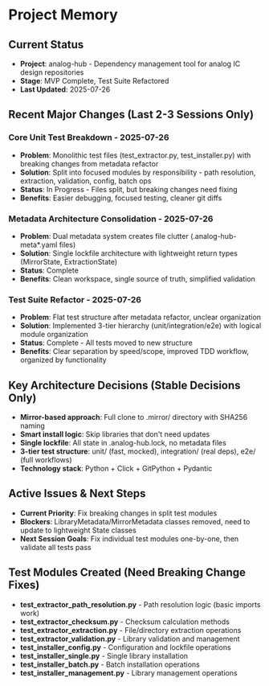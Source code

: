 # Project Memory

## Current Status
- **Project**: analog-hub - Dependency management tool for analog IC design repositories
- **Stage**: MVP Complete, Test Suite Refactored
- **Last Updated**: 2025-07-26

## Recent Major Changes (Last 2-3 Sessions Only)

### Core Unit Test Breakdown - 2025-07-26
- **Problem**: Monolithic test files (test_extractor.py, test_installer.py) with breaking changes from metadata refactor
- **Solution**: Split into focused modules by responsibility - path resolution, extraction, validation, config, batch ops
- **Status**: In Progress - Files split, but breaking changes need fixing
- **Benefits**: Easier debugging, focused testing, cleaner git diffs

### Metadata Architecture Consolidation - 2025-07-26
- **Problem**: Dual metadata system creates file clutter (.analog-hub-meta*.yaml files)
- **Solution**: Single lockfile architecture with lightweight return types (MirrorState, ExtractionState)
- **Status**: Complete
- **Benefits**: Clean workspace, single source of truth, simplified validation

### Test Suite Refactor - 2025-07-26
- **Problem**: Flat test structure after metadata refactor, unclear organization
- **Solution**: Implemented 3-tier hierarchy (unit/integration/e2e) with logical module organization
- **Status**: Complete - All tests moved to new structure
- **Benefits**: Clear separation by speed/scope, improved TDD workflow, organized by functionality

## Key Architecture Decisions (Stable Decisions Only)
- **Mirror-based approach**: Full clone to .mirror/ directory with SHA256 naming
- **Smart install logic**: Skip libraries that don't need updates
- **Single lockfile**: All state in .analog-hub.lock, no metadata files
- **3-tier test structure**: unit/ (fast, mocked), integration/ (real deps), e2e/ (full workflows)
- **Technology stack**: Python + Click + GitPython + Pydantic

## Active Issues & Next Steps
- **Current Priority**: Fix breaking changes in split test modules
- **Blockers**: LibraryMetadata/MirrorMetadata classes removed, need to update to lightweight State classes
- **Next Session Goals**: Fix individual test modules one-by-one, then validate all tests pass

## Test Modules Created (Need Breaking Change Fixes)
- **test_extractor_path_resolution.py** - Path resolution logic (basic imports work)
- **test_extractor_checksum.py** - Checksum calculation methods
- **test_extractor_extraction.py** - File/directory extraction operations  
- **test_extractor_validation.py** - Library validation and management
- **test_installer_config.py** - Configuration and lockfile operations
- **test_installer_single.py** - Single library installation
- **test_installer_batch.py** - Batch installation operations
- **test_installer_management.py** - Library management operations